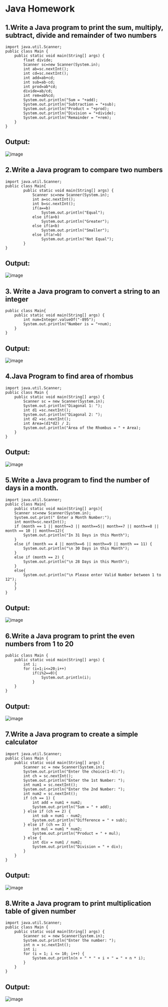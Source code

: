 # Java Homework
## 1.Write a Java program to print the sum, multiply, subtract, divide and remainder of two numbers
```
import java.util.Scanner;
public class Main {
    public static void main(String[] args) {
        float divide;
        Scanner sc=new Scanner(System.in);
        int ab=sc.nextInt();
        int cd=sc.nextInt();
        int add=ab+cd;
        int sub=ab-cd;
        int prod=ab*cd;
        divide=ab/cd;
        int rem=ab%cd;
        System.out.println("Sum = "+add);
        System.out.println("Subtraction = "+sub);
        System.out.println("Product = "+prod);
        System.out.println("Division = "+divide);
        System.out.println("Remainder = "+rem);
    }
}
```
## Output:
![image](https://user-images.githubusercontent.com/93992063/224467351-8f01f4ba-fac4-4334-841a-11e30895c32c.png)


## 2.Write a Java program to compare two numbers
```
import java.util.Scanner;
public class Main{
        public static void main(String[] args) {
            Scanner sc=new Scanner(System.in);
            int a=sc.nextInt();
            int b=sc.nextInt();
            if(a==b)
                System.out.println("Equal");
            else if(a>b)
                System.out.println("Greater");
            else if(a<b)
                System.out.println("Smaller");
            else if(a!=b)
                System.out.println("Not Equal");
        }
}
```
## Output:
![image](https://user-images.githubusercontent.com/93992063/224467649-020cf981-1058-4347-a0f1-fa04812015fe.png)


## 3. Write a Java program to convert a string to an integer
```
public class Main{
    public static void main(String[] args) {
        int num=Integer.valueOf("-895");
        System.out.println("Number is = "+num);
    }
}
```
## Output:
![image](https://user-images.githubusercontent.com/93992063/224467880-fa9ebef6-13fb-4605-aa7a-08a1c87dc561.png)


## 4.Java Program to find area of rhombus
```
import java.util.Scanner;
public class Main {
    public static void main(String[] args) {
        Scanner sc = new Scanner(System.in);
        System.out.println("Diagonal 1: ");
        int d1 =sc.nextInt();
        System.out.println("Diagonal 2: ");
        int d2 =sc.nextInt();
        int Area=(d1*d2) / 2;
        System.out.println("Area of the Rhombus = " + Area);
    }
}
```
## Output:
![image](https://user-images.githubusercontent.com/93992063/224471096-f5a30d3a-2f39-4c4f-af8a-e88971ae632a.png)


## 5.Write a Java program to find the number of days in a month.
```
import java.util.Scanner;
public class Main{
    public static void main(String[] args){
    Scanner sc=new Scanner(System.in);
    System.out.print(" Enter a Month Number:");
    int month=sc.nextInt();
    if (month == 1 || month==3 || month==5|| month==7 || month==8 || month == 10 || month==12){
        System.out.println("In 31 Days in this Month");
    }
    else if (month == 4 || month==6 || month==9 || month == 11) {
        System.out.println("\n 30 Days in this Month");
    }
    else if (month == 2) {
        System.out.println("\n 28 Days in this Month");
    }
    else{
        System.out.println("\n Please enter Valid Number between 1 to 12");
    }
    }
}
```
## Output:
![image](https://user-images.githubusercontent.com/93992063/224471728-4a0b3899-39bc-44fd-9bf5-0d9b46acd520.png)


## 6.Write a Java program to print the even numbers from 1 to 20
```
public class Main {
    public static void main(String[] args) {
        int i;
        for (i=1;i<=20;i++)
            if(i%2==0){
                System.out.println(i);
            }
    }
}
```
## Output:
![image](https://user-images.githubusercontent.com/93992063/224471948-9a563b5b-9ee5-406a-b7f8-69caf5389c1d.png)


## 7.Write a Java program to create a simple calculator
```
import java.util.Scanner;
public class Main {
    public static void main(String[] args) {
        Scanner sc = new Scanner(System.in);
        System.out.println("Enter the choice(1-4):");
        int ch = sc.nextInt();
        System.out.println("Enter the 1st Number: ");
        int num1 = sc.nextInt();
        System.out.println("Enter the 2nd Number: ");
        int num2 = sc.nextInt();
        if (ch == 1) {
            int add = num1 + num2;
            System.out.println("Sum = " + add);
        } else if (ch == 2) {
            int sub = num1 - num2;
            System.out.println("Difference = " + sub);
        } else if (ch == 3) {
            int mul = num1 * num2;
            System.out.println("Product = " + mul);
        } else {
            int div = num1 / num2;
            System.out.println("Division = " + div);
        }
    }
}
```
## Output:
![image](https://user-images.githubusercontent.com/93992063/224472221-fbb67160-367c-4afb-9a46-2ec8f803ec37.png)


## 8.Write a Java program to print multiplication table of given number
```
import java.util.Scanner;
public class Main {
    public static void main(String[] args) {
        Scanner sc = new Scanner(System.in);
        System.out.println("Enter the number: ");
        int n = sc.nextInt();
        int i;
        for (i = 1; i <= 10; i++) {
            System.out.println(n + " * " + i + " = " + n * i);
        }
    }
}
```
## Output:
![image](https://user-images.githubusercontent.com/93992063/224472707-1c2c1721-1c27-4ef8-ba84-6c9eccbd91be.png)












